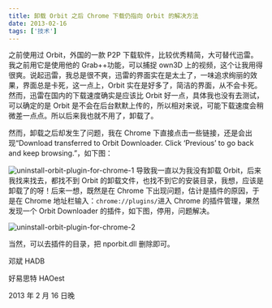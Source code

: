 ```yaml
---
title: 卸载 Orbit 之后 Chrome 下载仍指向 Orbit 的解决方法
date: 2013-02-16
tags: ['技术']
---
```


之前使用过 Orbit，外国的一款 P2P 下载软件，比较优秀精简，大可替代迅雷。我之前用它是使用他的 Grab++功能，可以捕捉 own3D 上的视频，这个让我用得很爽。说起迅雷，我总是很不爽，迅雷的界面实在是太土了，一味追求绚丽的效果，界面总是卡死，这一点上，Orbit 实在是好多了，简洁的界面，从不会卡死。然而，迅雷在国内的下载速度确实是应该比 Orbit 好一点，具体我也没有去测试，可以确定的是 Orbit 是不会在后台默默上传的，所以相对来说，可能下载速度会稍微差一点点。所以后来我也就不用了，卸载了。

然而，卸载之后却发生了问题，我在 Chrome 下直接点击一些链接，还是会出现“Download transferred to Orbit Downloader. Click ‘Previous’ to go back and keep browsing.”，如下图：

![uninstall-orbit-plugin-for-chrome-1](/images/posts/uninstall-orbit-plugin-for-chrome-01.png)
导致我一直以为我没有卸载 Orbit，后来我找来找去，都找不到 Orbit 的卸载文件，也找不到它的安装目录，我想，应该是卸载了的呀！后来一想，既然是在 Chrome 下出现问题，估计是插件的原因，于是在 Chrome 地址栏输入：`chrome://plugins/`进入 Chrome 的插件管理，果然发现一个 Orbit Downloader 的插件，如下图，停用，问题解决。

![uninstall-orbit-plugin-for-chrome-2](/images/posts/uninstall-orbit-plugin-for-chrome-02.png)

当然，可以去插件的目录，把 nporbit.dll 删除即可。

邓斌 HADB

好易思特 HAOest

2013 年 2 月 16 日晚
